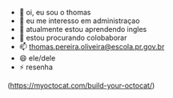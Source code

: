 - 👋 oi, eu sou o thomas
- 👀 eu me interesso em administraçao 
- 🌱 atualmente estou aprendendo ingles
- 💞️ estou procurando colobaborar
- 📫 thomas.pereira.oliveira@escola.pr.gov.br
- 😄 ele/dele
- ⚡ resenha

<!---
Thomass-cyber/Thomass-cyber is a ✨ special ✨ repository because its `README.md` (this file) appears on your GitHub profile.
You can click the Preview link to take a look at your changes.
--->
(https://myoctocat.com/build-your-octocat/)

